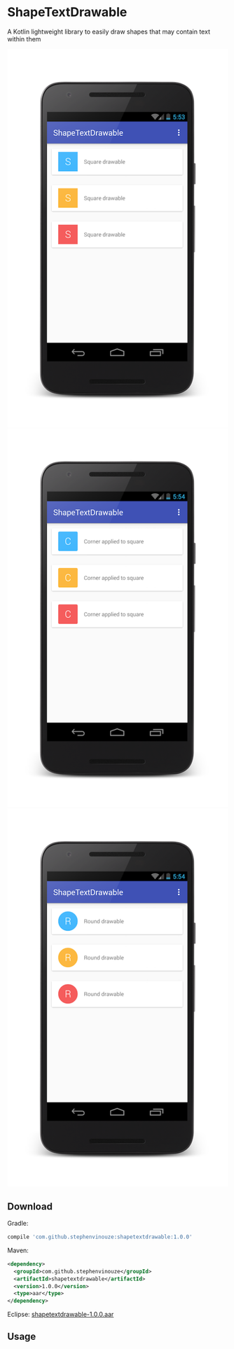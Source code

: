 # ShapeTextDrawable
A Kotlin lightweight library to easily draw shapes that may contain text within them

![alt tag](art/square_framed.png)
![alt tag](art/round_square_framed.png)
![alt tag](art/round_framed.png)

## Download

Gradle:

```groovy
compile 'com.github.stephenvinouze:shapetextdrawable:1.0.0'
```

Maven:

```xml
<dependency>
  <groupId>com.github.stephenvinouze</groupId>
  <artifactId>shapetextdrawable</artifactId>
  <version>1.0.0</version>
  <type>aar</type>
</dependency>
```

Eclipse: [shapetextdrawable-1.0.0.aar](https://github.com/StephenVinouze/ShapeTextDrawable/releases/download/1.0.0/shapetextdrawable-1.0.0.aar)

## Usage
